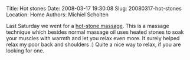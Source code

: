 Title: Hot stones
Date: 2008-03-17 19:30:08
Slug: 20080317-hot-stones
Location: Home
Authors: Michiel Scholten

<p>Last Saturday we went for a <a href="http://en.wikipedia.org/wiki/Stone_massage">hot-stone massage</a>. This is a massage technique which besides normal massage oil uses heated stones to soak your muscles with warmth and let you relax even more. It surely helped relax my poor back and shoulders :) Quite a nice way to relax, if you are looking for one.</p>